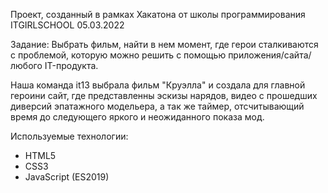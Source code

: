 Проект, созданный в рамках Хакатона от школы программирования ITGIRLSCHOOL 05.03.2022

Задание: Выбрать фильм, найти в нем момент, где герои сталкиваются с проблемой, которую можно решить с помощью приложения/сайта/любого IT-продукта.

Наша команда it13 выбрала фильм "Круэлла" и создала для главной героини сайт, где представленны эскизы нарядов, видео с прошедших диверсий эпатажного модельера, а так же таймер, отсчитывающий время до следующего яркого и неожиданного показа мод.

Используемые технологии:

- HTML5
- CSS3
- JavaScript (ES2019)

<!-- - ПРОВЕРИТЬ: Адаптивная верстка (минимальная ширина экрана 280 px) -->
<!-- Не забыть сделать pages -->
